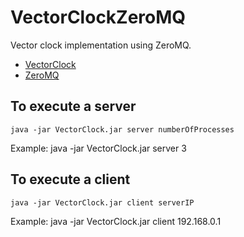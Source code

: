VectorClockZeroMQ
=================

Vector clock implementation using ZeroMQ.
* [VectorClock](http://en.wikipedia.org/wiki/Vector_clock)
* [ZeroMQ](http://zeromq.org/) 

To execute a server
-------

	java -jar VectorClock.jar server numberOfProcesses
	
Example:
	java -jar VectorClock.jar server 3
	
	
To execute a client
-------

	java -jar VectorClock.jar client serverIP
	
Example:
	java -jar VectorClock.jar client 192.168.0.1
